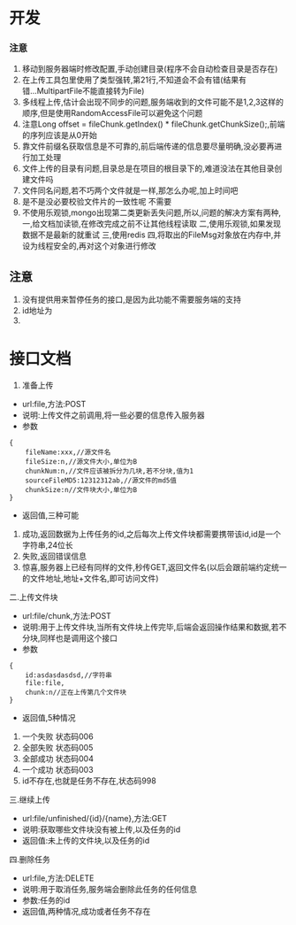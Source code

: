 # 开发

### 注意
1. 移动到服务器端时修改配置,手动创建目录(程序不会自动检查目录是否存在)
2. 在上传工具包里使用了类型强转,第21行,不知道会不会有错(结果有错...MultipartFile不能直接转为File)
3. 多线程上传,估计会出现不同步的问题,服务端收到的文件可能不是1,2,3这样的顺序,但是使用RandomAccessFile可以避免这个问题
4. 注意Long offset = fileChunk.getIndex() * fileChunk.getChunkSize();,前端的序列应该是从0开始
5. 靠文件前缀名获取信息是不可靠的,前后端传递的信息要尽量明确,没必要再进行加工处理
6. 文件上传的目录有问题,目录总是在项目的根目录下的,难道没法在其他目录创建文件吗
7. 文件同名问题,若不巧两个文件就是一样,那怎么办呢,加上时间吧
8. 是不是没必要校验文件片的一致性呢 不需要
9. 不使用乐观锁,mongo出现第二类更新丢失问题,所以,问题的解决方案有两种,
一,给文档加读锁,在修改完成之前不让其他线程读取
二,使用乐观锁,如果发现数据不是最新的就重试
三,使用redis
四,将取出的FileMsg对象放在内存中,并设为线程安全的,再对这个对象进行修改
## 注意
1. 没有提供用来暂停任务的接口,是因为此功能不需要服务端的支持
2. id地址为
3. 
# 接口文档
1. 准备上传
* url:file,方法:POST
* 说明:上传文件之前调用,将一些必要的信息传入服务器
* 参数
```
{
    fileName:xxx,//源文件名
    fileSize:n,//源文件大小,单位为B
    chunkNum:n,//文件应该被拆分为几块,若不分块,值为1
    sourceFileMD5:12312312ab,//源文件的md5值
    chunkSize:n//文件块大小,单位为B
}
```
* 返回值,三种可能
1. 成功,返回数据为上传任务的id,之后每次上传文件块都需要携带该id,id是一个字符串,24位长
2. 失败,返回错误信息
3. 惊喜,服务器上已经有同样的文件,秒传GET,返回文件名(以后会跟前端约定统一的文件地址,地址+文件名,即可访问文件)

二.上传文件块
* url:file/chunk,方法:POST
* 说明:用于上传文件块,当所有文件块上传完毕,后端会返回操作结果和数据,若不分块,同样也是调用这个接口
* 参数
```
{
    id:asdasdasdsd,//字符串
    file:file,
    chunk:n//正在上传第几个文件块
}
```
* 返回值,5种情况
1. 一个失败 状态码006
2. 全部失败 状态码005
3. 全部成功 状态码004
4. 一个成功 状态码003
5. id不存在,也就是任务不存在,状态码998

三.继续上传
* url:file/unfinished/{id}/{name},方法:GET
* 说明:获取哪些文件块没有被上传,以及任务的id
* 返回值:未上传的文件块,以及任务的id

四.删除任务
* url:file,方法:DELETE
* 说明:用于取消任务,服务端会删除此任务的任何信息
* 参数:任务的id
* 返回值,两种情况,成功或者任务不存在
